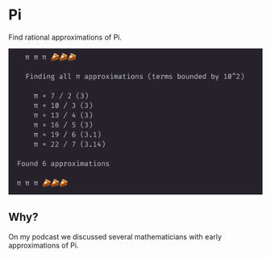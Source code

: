 
# Pi

Find rational approximations of Pi.

![alt text](example.png "Example of Program Output")

## Why?

On my podcast we discussed several mathematicians with early approximations of Pi.